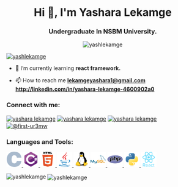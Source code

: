 <h1 align="center">Hi 👋, I'm Yashara Lekamge</h1>
<h3 align="center">Undergraduate In NSBM University.</h3>

<p align="center"> <img src="https://komarev.com/ghpvc/?username=yashlekamge&label=Profile%20views&color=0e75b6&style=flat" alt="yashlekamge" /> </p>

<p align="left"> <a href="https://github.com/ryo-ma/github-profile-trophy"><img src="https://github-profile-trophy.vercel.app/?username=yashlekamge" alt="yashlekamge" /></a> </p>

- 🌱 I’m currently learning **react framework.**

- 📫 How to reach me **lekamgeyashara1@gmail.com**
                     **http://linkedin.com/in/yashara-lekamge-4600902a0**

<h3 align="left">Connect with me:</h3>
<p align="left">
<a href="https://linkedin.com/in/yashara lekamge" target="blank"><img align="center" src="https://raw.githubusercontent.com/rahuldkjain/github-profile-readme-generator/master/src/images/icons/Social/linked-in-alt.svg" alt="yashara lekamge" height="30" width="40" /></a>
<a href="https://fb.com/yashara lekamge" target="blank"><img align="center" src="https://raw.githubusercontent.com/rahuldkjain/github-profile-readme-generator/master/src/images/icons/Social/facebook.svg" alt="yashara lekamge" height="30" width="40" /></a>
<a href="https://instagram.com/yashara lekamge" target="blank"><img align="center" src="https://raw.githubusercontent.com/rahuldkjain/github-profile-readme-generator/master/src/images/icons/Social/instagram.svg" alt="yashara lekamge" height="30" width="40" /></a>
<a href="https://www.youtube.com/c/@first-ur3mw" target="blank"><img align="center" src="https://raw.githubusercontent.com/rahuldkjain/github-profile-readme-generator/master/src/images/icons/Social/youtube.svg" alt="@first-ur3mw" height="30" width="40" /></a>
</p>

<h3 align="left">Languages and Tools:</h3>
<p align="left"> <a href="https://www.cprogramming.com/" target="_blank" rel="noreferrer"> <img src="https://raw.githubusercontent.com/devicons/devicon/master/icons/c/c-original.svg" alt="c" width="40" height="40"/> </a> <a href="https://www.w3schools.com/cs/" target="_blank" rel="noreferrer"> <img src="https://raw.githubusercontent.com/devicons/devicon/master/icons/csharp/csharp-original.svg" alt="csharp" width="40" height="40"/> </a> <a href="https://www.w3.org/html/" target="_blank" rel="noreferrer"> <img src="https://raw.githubusercontent.com/devicons/devicon/master/icons/html5/html5-original-wordmark.svg" alt="html5" width="40" height="40"/> </a> <a href="https://www.java.com" target="_blank" rel="noreferrer"> <img src="https://raw.githubusercontent.com/devicons/devicon/master/icons/java/java-original.svg" alt="java" width="40" height="40"/> </a> <a href="https://www.linux.org/" target="_blank" rel="noreferrer"> <img src="https://raw.githubusercontent.com/devicons/devicon/master/icons/linux/linux-original.svg" alt="linux" width="40" height="40"/> </a> <a href="https://www.mysql.com/" target="_blank" rel="noreferrer"> <img src="https://raw.githubusercontent.com/devicons/devicon/master/icons/mysql/mysql-original-wordmark.svg" alt="mysql" width="40" height="40"/> </a> <a href="https://www.php.net" target="_blank" rel="noreferrer"> <img src="https://raw.githubusercontent.com/devicons/devicon/master/icons/php/php-original.svg" alt="php" width="40" height="40"/> </a> <a href="https://www.python.org" target="_blank" rel="noreferrer"> <img src="https://raw.githubusercontent.com/devicons/devicon/master/icons/python/python-original.svg" alt="python" width="40" height="40"/> </a> <a href="https://reactjs.org/" target="_blank" rel="noreferrer"> <img src="https://raw.githubusercontent.com/devicons/devicon/master/icons/react/react-original-wordmark.svg" alt="react" width="40" height="40"/> </a> </p>

<p><img align="left" src="https://github-readme-stats.vercel.app/api/top-langs?username=yashlekamge&show_icons=true&locale=en&layout=compact" alt="yashlekamge" /></p>

<p>&nbsp;<img align="center" src="https://github-readme-stats.vercel.app/api?username=yashlekamge&show_icons=true&locale=en" alt="yashlekamge" /></p>

